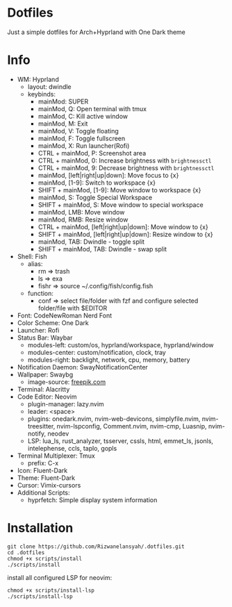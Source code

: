 # Dotfiles
Just a simple dotfiles for Arch+Hyprland with One Dark theme

# Info
- WM: Hyprland
    - layout: dwindle
    - keybinds:
        - mainMod: SUPER
        - mainMod, Q: Open terminal with tmux
        - mainMod, C: Kill active window
        - mainMod, M: Exit
        - mainMod, V: Toggle floating
        - mainMod, F: Toggle fullscreen
        - mainMod, X: Run launcher(Rofi)
        - CTRL + mainMod, P: Screenshot area
        - CTRL + mainMod, 0: Increase brightness with `brightnessctl`
        - CTRL + mainMod, 9: Decrease brightness with `brightnessctl`
        - mainMod, \[left|right|up|down\]: Move focus to {x}
        - mainMod, \[1-9\]: Switch to workspace {x}
        - SHIFT + mainMod, \[1-9\]: Move window to workspace {x}
        - mainMod, S: Toggle Special Workspace
        - SHIFT + mainMod, S: Move window to special workspace
        - mainMod, LMB: Move window
        - mainMod, RMB: Resize window
        - CTRL + mainMod, \[left|right|up|down\]: Move window to {x}
        - SHIFT + mainMod, \[left|right|up|down\]: Resize window to {x}
        - mainMod, TAB: Dwindle - toggle split
        - SHIFT + mainMod, TAB: Dwindle - swap split
- Shell: Fish
    - alias:
        - rm => trash
        - ls => exa
        - fishr => source ~/.config/fish/config.fish
    - function:
        - conf => select file/folder with fzf and configure selected folder/file with $EDITOR
- Font: CodeNewRoman Nerd Font
- Color Scheme: One Dark
- Launcher: Rofi
- Status Bar: Waybar
    - modules-left: custom/os, hyprland/workspace, hyprland/window
    - modules-center: custom/notification, clock, tray
    - modules-right: backlight, network, cpu, memory, battery
- Notification Daemon: SwayNotificationCenter
- Wallpaper: Swaybg
    - image-source: [freepik.com](https://www.freepik.com/free-photos-vectors/abstract-wallpaper/3#uuid=ed999d21-075f-492c-bbe4-a4ad3edac321)
- Terminal: Alacritty
- Code Editor: Neovim
    - plugin-manager: lazy.nvim
    - leader: \<space\>
    - plugins: onedark.nvim, nvim-web-devicons, simplyfile.nvim, nvim-treesitter, nvim-lspconfig,
    Comment.nvim, nvim-cmp, Luasnip, nvim-notify, neodev
    - LSP: lua_ls, rust_analyzer, tsserver, cssls, html, emmet_ls, jsonls,
    intelephense, ccls, taplo, gopls
- Terminal Multiplexer: Tmux
    - prefix: C-x
- Icon: Fluent-Dark
- Theme: Fluent-Dark
- Cursor: Vimix-cursors
- Additional Scripts:
    - hyprfetch: Simple display system information

# Installation
```
git clone https://github.com/Rizwanelansyah/.dotfiles.git
cd .dotfiles
chmod +x scripts/install
./scripts/install
```

install all configured LSP for neovim:
```
chmod +x scripts/install-lsp
./scripts/install-lsp
```
